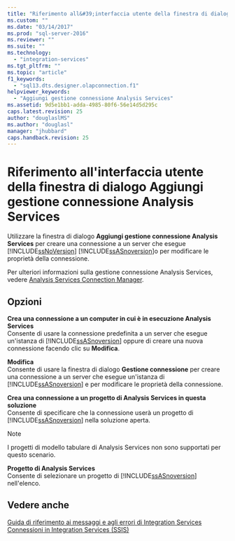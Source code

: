 ```yaml
---
title: "Riferimento all&#39;interfaccia utente della finestra di dialogo Aggiungi gestione connessione Analysis Services | Microsoft Docs"
ms.custom: ""
ms.date: "03/14/2017"
ms.prod: "sql-server-2016"
ms.reviewer: ""
ms.suite: ""
ms.technology: 
  - "integration-services"
ms.tgt_pltfrm: ""
ms.topic: "article"
f1_keywords: 
  - "sql13.dts.designer.olapconnection.f1"
helpviewer_keywords: 
  - "Aggiungi gestione connessione Analysis Services"
ms.assetid: 9d5e1bb1-adda-4985-80f6-56e14d5d295c
caps.latest.revision: 25
author: "douglaslMS"
ms.author: "douglasl"
manager: "jhubbard"
caps.handback.revision: 25
---
```

# Riferimento all&#39;interfaccia utente della finestra di dialogo Aggiungi gestione connessione Analysis Services
  Utilizzare la finestra di dialogo **Aggiungi gestione connessione Analysis Services** per creare una connessione a un server che esegue [!INCLUDE[ssNoVersion](../../includes/ssnoversion-md.md)] [!INCLUDE[ssASnoversion](../../includes/ssasnoversion-md.md)]o per modificare le proprietà della connessione.  
  
 Per ulteriori informazioni sulla gestione connessione Analysis Services, vedere [Analysis Services Connection Manager](../../integration-services/connection-manager/analysis-services-connection-manager.md).  
  
## Opzioni  
 **Crea una connessione a un computer in cui è in esecuzione Analysis Services**  
 Consente di usare la connessione predefinita a un server che esegue un'istanza di [!INCLUDE[ssASnoversion](../../includes/ssasnoversion-md.md)] oppure di creare una nuova connessione facendo clic su **Modifica**.  
  
 **Modifica**  
 Consente di usare la finestra di dialogo **Gestione connessione** per creare una connessione a un server che esegue un'istanza di [!INCLUDE[ssASnoversion](../../includes/ssasnoversion-md.md)] e per modificare le proprietà della connessione.  
  
 **Crea una connessione a un progetto di Analysis Services in questa soluzione**  
 Consente di specificare che la connessione userà un progetto di [!INCLUDE[ssASnoversion](../../includes/ssasnoversion-md.md)] nella soluzione aperta.  
  
> [!NOTE]  
>  I progetti di modello tabulare di Analysis Services non sono supportati per questo scenario.  
  
 **Progetto di Analysis Services**  
 Consente di selezionare un progetto di [!INCLUDE[ssASnoversion](../../includes/ssasnoversion-md.md)] nell'elenco.  
  
## Vedere anche  
 [Guida di riferimento ai messaggi e agli errori di Integration Services](../../integration-services/integration-services-error-and-message-reference.md)   
 [Connessioni in Integration Services &#40;SSIS&#41;](../../integration-services/connection-manager/integration-services-ssis-connections.md)  
  
  